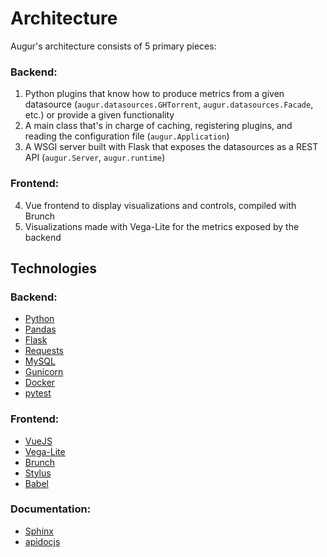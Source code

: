 # Architecture

Augur's architecture consists of 5 primary pieces:

### Backend:
  1. Python plugins that know how to produce metrics from a given datasource (`augur.datasources.GHTorrent`, `augur.datasources.Facade`, etc.) or provide a given functionality
  2. A main class that's in charge of caching, registering plugins, and reading the configuration file (`augur.Application`)
  3. A WSGI server built with Flask that exposes the datasources as a REST API (`augur.Server`, `augur.runtime`)

### Frontend:
  4. Vue frontend to display visualizations and controls, compiled with Brunch
  5. Visualizations made with Vega-Lite for the metrics exposed by the backend

## Technologies

### Backend:
  - [Python](https://docs.python.org/3/index.html)
  - [Pandas](http://pandas.pydata.org/pandas-docs/stable/)
  - [Flask](http://flask.pocoo.org/)
  - [Requests](http://docs.python-requests.org/en/master/)
  - [MySQL](https://dev.mysql.com/doc/refman/8.0/en/select.html)
  - [Gunicorn](http://docs.gunicorn.org/en/stable/)
  - [Docker](https://docs.docker.com/)
  - [pytest](https://docs.pytest.org/en/latest/)

### Frontend:
  - [VueJS](https://vuejs.org/v2/guide/)
  - [Vega-Lite](https://vega.github.io/vega-lite/)
  - [Brunch](https://brunch.io/)
  - [Stylus](http://stylus-lang.com/)
  - [Babel](https://babeljs.io/docs/setup/)

### Documentation:
  - [Sphinx](http://www.sphinx-doc.org/en/master/)
  - [apidocjs](http://apidocjs.com/)